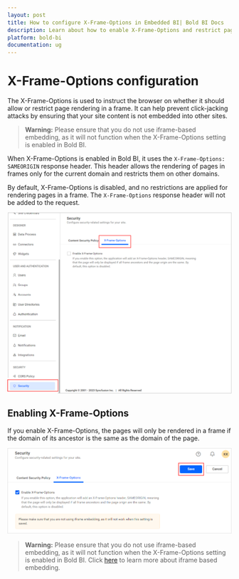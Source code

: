 ```yaml
---
layout: post
title: How to configure X-Frame-Options in Embedded BI| Bold BI Docs
description: Learn about how to enable X-Frame-Options and restrict pages rendering in a frame to the current domain to secure sites in the Bold BI embedded application.
platform: bold-bi
documentation: ug
---
```


# X-Frame-Options configuration

The X-Frame-Options is used to instruct the browser on whether it should allow or restrict page rendering in a frame. It can help prevent click-jacking attacks by ensuring that your site content is not embedded into other sites.

> **Warning:** Please ensure that you do not use iframe-based embedding, as it will not function when the X-Frame-Options setting is enabled in Bold BI.

When X-Frame-Options is enabled in Bold BI, it uses the `X-Frame-Options: SAMEORIGIN` response header. This header allows the rendering of pages in frames only for the current domain and restricts them on other domains.

By default, X-Frame-Options is disabled, and no restrictions are applied for rendering pages in a frame. The `X-Frame-Options` response header will not be added to the request.

![Content Security Policy settings for font](/static/assets/security-configuration/images/x-frame-options.png#width=55%)

## Enabling X-Frame-Options

If you enable X-Frame-Options, the pages will only be rendered in a frame if the domain of its ancestor is the same as the domain of the page.

![Content Security Policy settings for font](/static/assets/security-configuration/images/enable-x-frame-options.png)

> **Warning:** Please ensure that you do not use iframe-based embedding, as it will not function when the X-Frame-Options setting is enabled in Bold BI. Click [here](/embedding-options/iframe-embedding/)  to learn more about iframe based embedding.